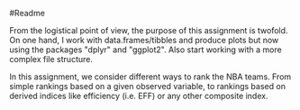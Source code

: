 #Readme

From the logistical point of view, the purpose of this assignment is twofold. On one hand,
I work with data.frames/tibbles and produce plots but now using the packages
"dplyr" and "ggplot2". Also start working with a more
complex file structure. 

In this assignment, we consider different ways to rank the NBA teams. From
simple rankings based on a given observed variable, to rankings based on derived indices like
efficiency (i.e. EFF) or any other composite index.